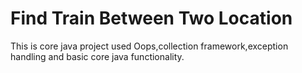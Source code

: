 # Find Train Between Two Location
This is core java project used Oops,collection framework,exception handling and basic core java functionality.

